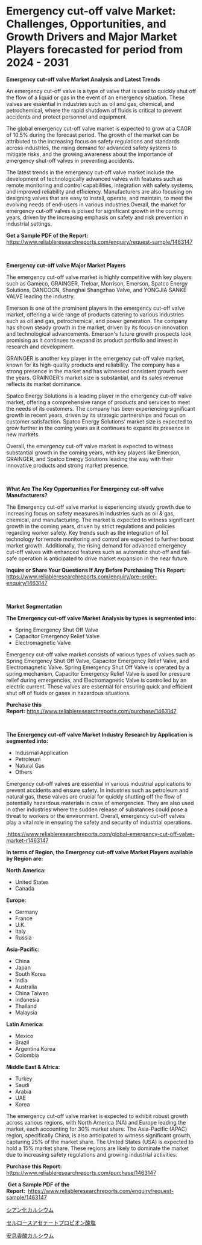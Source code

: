 <p><h1>Emergency cut-off valve Market: Challenges, Opportunities, and Growth Drivers and Major Market Players forecasted for period from 2024 - 2031</h1></p><p><strong>Emergency cut-off valve Market Analysis and Latest Trends</strong></p>
<p><p>An emergency cut-off valve is a type of valve that is used to quickly shut off the flow of a liquid or gas in the event of an emergency situation. These valves are essential in industries such as oil and gas, chemical, and petrochemical, where the rapid shutdown of fluids is critical to prevent accidents and protect personnel and equipment.</p><p>The global emergency cut-off valve market is expected to grow at a CAGR of 10.5% during the forecast period. The growth of the market can be attributed to the increasing focus on safety regulations and standards across industries, the rising demand for advanced safety systems to mitigate risks, and the growing awareness about the importance of emergency shut-off valves in preventing accidents.</p><p>The latest trends in the emergency cut-off valve market include the development of technologically advanced valves with features such as remote monitoring and control capabilities, integration with safety systems, and improved reliability and efficiency. Manufacturers are also focusing on designing valves that are easy to install, operate, and maintain, to meet the evolving needs of end-users in various industries.Overall, the market for emergency cut-off valves is poised for significant growth in the coming years, driven by the increasing emphasis on safety and risk prevention in industrial settings.</p></p>
<p><strong>Get a Sample PDF of the Report:&nbsp;</strong> <a href="https://www.reliableresearchreports.com/enquiry/request-sample/1463147">https://www.reliableresearchreports.com/enquiry/request-sample/1463147</a></p>
<p>&nbsp;</p>
<p><strong>Emergency cut-off valve Major Market Players</strong></p>
<p><p>The emergency cut-off valve market is highly competitive with key players such as Gameco, GRAINGER, Treloar, Morrison, Emerson, Spatco Energy Solutions, DANCOCN, Shanghai Shangzhao Valve, and YONGJIA SANKE VALVE leading the industry. </p><p>Emerson is one of the prominent players in the emergency cut-off valve market, offering a wide range of products catering to various industries such as oil and gas, petrochemical, and power generation. The company has shown steady growth in the market, driven by its focus on innovation and technological advancements. Emerson's future growth prospects look promising as it continues to expand its product portfolio and invest in research and development.</p><p>GRAINGER is another key player in the emergency cut-off valve market, known for its high-quality products and reliability. The company has a strong presence in the market and has witnessed consistent growth over the years. GRAINGER's market size is substantial, and its sales revenue reflects its market dominance.</p><p>Spatco Energy Solutions is a leading player in the emergency cut-off valve market, offering a comprehensive range of products and services to meet the needs of its customers. The company has been experiencing significant growth in recent years, driven by its strategic partnerships and focus on customer satisfaction. Spatco Energy Solutions' market size is expected to grow further in the coming years as it continues to expand its presence in new markets.</p><p>Overall, the emergency cut-off valve market is expected to witness substantial growth in the coming years, with key players like Emerson, GRAINGER, and Spatco Energy Solutions leading the way with their innovative products and strong market presence.</p></p>
<p>&nbsp;</p>
<p><strong>What Are The Key Opportunities For Emergency cut-off valve Manufacturers?</strong></p>
<p><p>The Emergency cut-off valve market is experiencing steady growth due to increasing focus on safety measures in industries such as oil & gas, chemical, and manufacturing. The market is expected to witness significant growth in the coming years, driven by strict regulations and policies regarding worker safety. Key trends such as the integration of IoT technology for remote monitoring and control are expected to further boost market growth. Additionally, the rising demand for advanced emergency cut-off valves with enhanced features such as automatic shut-off and fail-safe operation is anticipated to drive market expansion in the near future.</p></p>
<p><strong>Inquire or Share Your Questions If Any Before Purchasing This Report:</strong> <a href="https://www.reliableresearchreports.com/enquiry/pre-order-enquiry/1463147">https://www.reliableresearchreports.com/enquiry/pre-order-enquiry/1463147</a></p>
<p>&nbsp;</p>
<p><strong>Market Segmentation</strong></p>
<p><strong>The Emergency cut-off valve Market Analysis by types is segmented into:</strong></p>
<p><ul><li>Spring Emergency Shut Off Valve</li><li>Capacitor Emergency Relief Valve</li><li>Electromagnetic Valve</li></ul></p>
<p><p>Emergency cut-off valve market consists of various types of valves such as Spring Emergency Shut Off Valve, Capacitor Emergency Relief Valve, and Electromagnetic Valve. Spring Emergency Shut Off Valve is operated by a spring mechanism, Capacitor Emergency Relief Valve is used for pressure relief during emergencies, and Electromagnetic Valve is controlled by an electric current. These valves are essential for ensuring quick and efficient shut off of fluids or gases in hazardous situations.</p></p>
<p><strong>Purchase this Report:&nbsp;</strong><a href="https://www.reliableresearchreports.com/purchase/1463147">https://www.reliableresearchreports.com/purchase/1463147</a></p>
<p>&nbsp;</p>
<p><strong>The Emergency cut-off valve Market Industry Research by Application is segmented into:</strong></p>
<p><ul><li>Indusrrial Application</li><li>Petroleum</li><li>Natural Gas</li><li>Others</li></ul></p>
<p><p>Emergency cut-off valves are essential in various industrial applications to prevent accidents and ensure safety. In industries such as petroleum and natural gas, these valves are crucial for quickly shutting off the flow of potentially hazardous materials in case of emergencies. They are also used in other industries where the sudden release of substances could pose a threat to workers or the environment. Overall, emergency cut-off valves play a vital role in ensuring the safety and security of industrial operations.</p></p>
<p><a href="https://www.reliableresearchreports.com/global-emergency-cut-off-valve-market-r1463147">&nbsp;https://www.reliableresearchreports.com/global-emergency-cut-off-valve-market-r1463147</a></p>
<p><strong>In terms of Region, the Emergency cut-off valve Market Players available by Region are:</strong></p>
<p>
    <p> <strong> North America: </strong>
        <ul>
            <li>United States</li>
            <li>Canada</li>
        </ul>
        </p> 
    <p> <strong> Europe: </strong>
        <ul>
            <li>Germany</li>
            <li>France</li>
            <li>U.K.</li>
            <li>Italy</li>
            <li>Russia</li>
        </ul>
        </p> 
    <p> <strong> Asia-Pacific: </strong>
        <ul>
            <li>China</li>
            <li>Japan</li>
            <li>South Korea</li>
            <li>India</li>
            <li>Australia</li>
            <li>China Taiwan</li>
            <li>Indonesia</li>
            <li>Thailand</li>
            <li>Malaysia</li>
        </ul>
        </p> 
    <p> <strong> Latin America: </strong>
        <ul>
            <li>Mexico</li>
            <li>Brazil</li>
            <li>Argentina Korea</li>
            <li>Colombia</li>
        </ul>
        </p> 
    <p> <strong> Middle East & Africa: </strong>
        <ul>
            <li>Turkey</li>
            <li>Saudi</li>
            <li>Arabia</li>
            <li>UAE</li>
            <li>Korea</li>
        </ul>
    </p>
    </p>
<p><p>The emergency cut-off valve market is expected to exhibit robust growth across various regions, with North America (NA) and Europe leading the market, each accounting for 30% market share. The Asia-Pacific (APAC) region, specifically China, is also anticipated to witness significant growth, capturing 25% of the market share. The United States (USA) is expected to hold a 15% market share. These regions are likely to dominate the market due to increasing safety regulations and growing industrial activities.</p></p>
<p><strong>Purchase this Report: </strong><a href="https://www.reliableresearchreports.com/purchase/1463147">https://www.reliableresearchreports.com/purchase/1463147</a></p>
<p>&nbsp;<strong>Get a Sample PDF of the Report:&nbsp;&nbsp;</strong><a href="https://www.reliableresearchreports.com/enquiry/request-sample/1463147">https://www.reliableresearchreports.com/enquiry/request-sample/1463147</a></p>
<p><strong></strong></p>
<p><p><a href="https://github.com/vlcostes/Market-Research-Report-List-1/blob/main/548558941247.md">シアン化カルシウム</a></p><p><a href="https://github.com/klon646/Market-Research-Report-List-1/blob/main/292949341249.md">セルロースアセテートプロピオン酸塩</a></p><p><a href="https://github.com/EstaSprer20231/Market-Research-Report-List-1/blob/main/480558341248.md">安息香酸カルシウム</a></p></p>